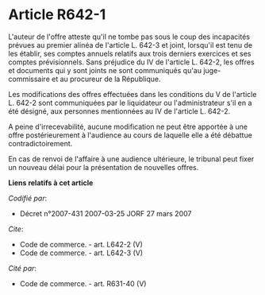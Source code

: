 # Article R642-1

L'auteur de l'offre atteste qu'il ne tombe pas sous le coup des incapacités prévues au premier alinéa de l'article L. 642-3
et joint, lorsqu'il est tenu de les établir, ses comptes annuels relatifs aux trois derniers exercices et ses comptes
prévisionnels. Sans préjudice du IV de l'article L. 642-2, les offres et documents qui y sont joints ne sont communiqués
qu'au juge-commissaire et au procureur de la République.

Les modifications des offres effectuées dans les conditions du V de l'article L. 642-2 sont communiquées par le liquidateur
ou l'administrateur s'il en a été désigné, aux personnes mentionnées au IV de l'article L. 642-2.

A peine d'irrecevabilité, aucune modification ne peut être apportée à une offre postérieurement à l'audience au cours de
laquelle elle a été débattue contradictoirement.

En cas de renvoi de l'affaire à une audience ultérieure, le tribunal peut fixer un nouveau délai pour la présentation de
nouvelles offres.

**Liens relatifs à cet article**

_Codifié par_:

  - Décret n°2007-431 2007-03-25 JORF 27 mars 2007

_Cite_:

  - Code de commerce. - art. L642-2 (V)
  - Code de commerce. - art. L642-3 (V)

_Cité par_:

  - Code de commerce. - art. R631-40 (V)
